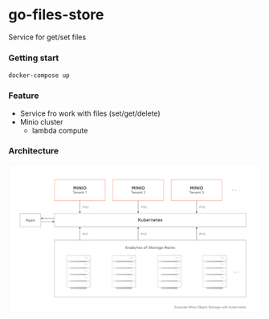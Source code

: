 # go-files-store
Service for get/set files

### Getting start

```
docker-compose up
```

### Feature

- Service fro work with files (set/get/delete)
- Minio cluster
  - lambda compute

### Architecture

![architecture](./docs/kubernetes.svg)